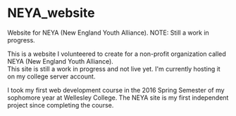 # NEYA_website
Website for NEYA (New England Youth Alliance). NOTE: Still a work in progress.

This is a website I volunteered to create for a non-profit organization called NEYA (New England Youth Alliance).  
This site is still a work in progress and not live yet.  I'm currently hosting it on my college server account.

I took my first web development course in the 2016 Spring Semester of my sophomore year at Wellesley College. 
The NEYA site is my first independent project since completing the course.  

